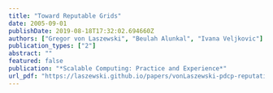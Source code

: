 ```yaml
---
title: "Toward Reputable Grids"
date: 2005-09-01
publishDate: 2019-08-18T17:32:02.694660Z
authors: ["Gregor von Laszewski", "Beulah Alunkal", "Ivana Veljkovic"]
publication_types: ["2"]
abstract: ""
featured: false
publication: "*Scalable Computing: Practice and Experience*"
url_pdf: "https://laszewski.github.io/papers/vonLaszewski-pdcp-reputation.pdf"
---
```


